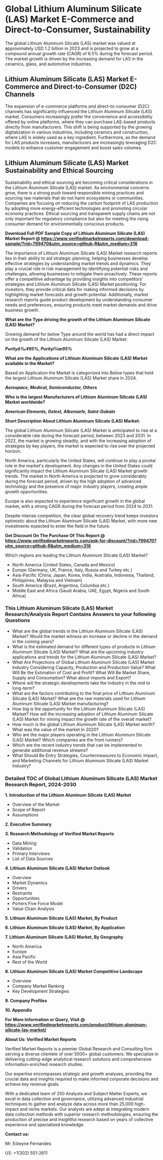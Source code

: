 <h1>Global Lithium Aluminum Silicate (LAS) Market E-Commerce and Direct-to-Consumer, Sustainability</h1><p class=""><p>The global Lithium Aluminum Silicate (LAS) market was valued at approximately USD 1.2 billion in 2023 and is projected to grow at a compound annual growth rate (CAGR) of 6.5% during the forecast period. The market growth is driven by the increasing demand for LAS in the ceramics, glass, and automotive industries.</p><h2>Lithium Aluminum Silicate (LAS) Market E-Commerce and Direct-to-Consumer (D2C) Channels</h2><p>The expansion of e-commerce platforms and direct-to-consumer (D2C) channels has significantly influenced the Lithium Aluminum Silicate (LAS) market. Consumers increasingly prefer the convenience and accessibility offered by online platforms, where they can purchase LAS-based products directly from manufacturers. This shift is being supported by the growing digitalization in various industries, including ceramics and construction, where LAS is widely used as a key ingredient. Furthermore, as the demand for LAS products increases, manufacturers are increasingly leveraging D2C models to enhance customer engagement and boost sales volumes.</p><h2>Lithium Aluminum Silicate (LAS) Market Sustainability and Ethical Sourcing</h2><p>Sustainability and ethical sourcing are becoming critical considerations in the Lithium Aluminum Silicate (LAS) market. As environmental concerns grow, there is a strong push toward responsible mining practices and sourcing raw materials that do not harm ecosystems or communities. Companies are focusing on reducing the carbon footprint of LAS production by adopting more energy-efficient technologies and promoting circular economy practices. Ethical sourcing and transparent supply chains are not only important for regulatory compliance but also for meeting the rising consumer demand for environmentally conscious products.</p></p><p class=""><strong>Download Full PDF Sample Copy of Lithium Aluminum Silicate (LAS) Market Report @ <a href="https://www.verifiedmarketreports.com/download-sample/?rid=799470&utm_source=github-R&utm_medium=316" target="_blank">https://www.verifiedmarketreports.com/download-sample/?rid=799470&utm_source=github-R&utm_medium=316</a></strong></p><p>The importance of&nbsp;Lithium Aluminum Silicate (LAS) Market research reports lies in their ability to aid strategic planning, helping businesses develop effective strategies by understanding market trends and dynamics. They play a crucial role in risk management by identifying potential risks and challenges, allowing businesses to mitigate them proactively. These reports offer a competitive advantage by providing insights into competitors' strategies and Lithium Aluminum Silicate (LAS) Market positioning. For investors, they provide critical data for making informed decisions by highlighting market forecasts and growth potential. Additionally, market research reports guide product development by understanding consumer needs and preferences, ensuring products meet market demands and drive business growth.</p><p><strong>What are the&nbsp;Type driving the growth of the Lithium Aluminum Silicate (LAS) Market?</strong></p><p id="" class="">Growing demand for below Type around the world has had a direct impact on the growth of the Lithium Aluminum Silicate (LAS) Market:</p><p class=""><em><strong>Purityâ‰¥95%, Purityï¼œ95%</strong></em></p><p class=""><strong>What are the&nbsp;Applications&nbsp;of Lithium Aluminum Silicate (LAS) Market available in the Market?</strong></p><p id="" class="">Based on Application the Market is categorized into Below types that held the largest Lithium Aluminum Silicate (LAS) Market share In 2024.</p><p class=""><em><strong>Aerospace, Medical, Semiconductor, Others</strong></em></p><p class=""><strong>Who is the largest Manufacturers of Lithium Aluminum Silicate (LAS) Market worldwide?</strong></p><p><em><strong>American Elements, Gelest, Albemarle, Saint-Gobain</strong></em></p><p id="" class=""><strong>Short Description About Lithium Aluminum Silicate (LAS) Market:</strong></p><p>The global Lithium Aluminum Silicate (LAS) Market is anticipated to rise at a considerable rate during the forecast period, between 2023 and 2031. In 2022, the market is growing steadily, and with the increasing adoption of strategies by key players, the market is expected to rise over the projected horizon.</p><p>North America, particularly the United States, will continue to play a pivotal role in the market's development. Any changes in the United States could significantly impact the Lithium Aluminum Silicate (LAS) Market growth trends. The market in North America is projected to grow considerably during the forecast period, driven by the high adoption of advanced technology and the presence of major industry players, creating ample growth opportunities.</p><p>Europe is also expected to experience significant growth in the global market, with a strong CAGR during the forecast period from 2024 to 2031.</p><p>Despite intense competition, the clear global recovery trend keeps investors optimistic about the Lithium Aluminum Silicate (LAS) Market, with more new investments expected to enter the field in the future.</p><p id="" class=""><strong>Get Discount On The Purchase Of This Report @ <a href="https://www.verifiedmarketreports.com/ask-for-discount/?rid=799470?utm_source=github-R&utm_medium=316" target="_blank">https://www.verifiedmarketreports.com/ask-for-discount/?rid=799470?utm_source=github-R&utm_medium=316</a></strong></p><p class="">Which regions are leading the Lithium Aluminum Silicate (LAS) Market?</p><ul><li>North America (United States, Canada and Mexico)</li><li>Europe (Germany, UK, France, Italy, Russia and Turkey etc.)</li><li>Asia-Pacific (China, Japan, Korea, India, Australia, Indonesia, Thailand, Philippines, Malaysia and Vietnam)</li><li>South America (Brazil, Argentina, Columbia etc.)</li><li>Middle East and Africa (Saudi Arabia, UAE, Egypt, Nigeria and South Africa)</li></ul><h3 id="" class="">This Lithium Aluminum Silicate (LAS) Market Research/Analysis Report Contains Answers to your following Questions</h3><ul><li>What are the global trends in the Lithium Aluminum Silicate (LAS) Market? Would the market witness an increase or decline in the demand in the coming years?</li><li>What is the estimated demand for different types of products in Lithium Aluminum Silicate (LAS) Market? What are the upcoming industry applications and trends for the Lithium Aluminum Silicate (LAS) Market?</li><li>What Are Projections of Global Lithium Aluminum Silicate (LAS) Market Industry Considering Capacity, Production and Production Value? What Will Be the Estimation of Cost and Profit? What Will Be Market Share, Supply and Consumption? What about imports and Export?</li><li>Where will the strategic developments take the industry in the mid to long-term?</li><li>What are the factors contributing to the final price of Lithium Aluminum Silicate (LAS) Market? What are the raw materials used for Lithium Aluminum Silicate (LAS) Market manufacturing?</li><li>How big is the opportunity for the Lithium Aluminum Silicate (LAS) Market? How will the increasing adoption of Lithium Aluminum Silicate (LAS) Market for mining impact the growth rate of the overall market?</li><li>How much is the global Lithium Aluminum Silicate (LAS) Market worth? What was the value of the market In 2020?</li><li>Who are the major players operating in the Lithium Aluminum Silicate (LAS) Market? Which companies are the front runners?</li><li>Which are the recent industry trends that can be implemented to generate additional revenue streams?</li><li>What Should Be Entry Strategies, Countermeasures to Economic Impact, and Marketing Channels for Lithium Aluminum Silicate (LAS) Market Industry?</li></ul><h3 id="" class="">Detailed TOC of Global Lithium Aluminum Silicate (LAS) Market Research Report, 2024-2030</h3><p id="" class=""><strong>1. Introduction of the Lithium Aluminum Silicate (LAS) Market</strong></p><ul><li>Overview of the Market</li><li>Scope of Report</li><li>Assumptions</li></ul><p id="" class=""><strong>2. Executive Summary</strong></p><p id="" class=""><strong>3. Research Methodology of Verified Market Reports</strong></p><ul><li>Data Mining</li><li>Validation</li><li>Primary Interviews</li><li>List of Data Sources</li></ul><p id="" class=""><strong>4. Lithium Aluminum Silicate (LAS) Market Outlook</strong></p><ul><li>Overview</li><li>Market Dynamics</li><li>Drivers</li><li>Restraints</li><li>Opportunities</li><li>Porters Five Force Model</li><li>Value Chain Analysis</li></ul><p id="" class=""><strong>5. Lithium Aluminum Silicate (LAS) Market, By Product</strong></p><p id="" class=""><strong>6. Lithium Aluminum Silicate (LAS) Market, By Application</strong></p><p id="" class=""><strong>7. Lithium Aluminum Silicate (LAS) Market, By Geography</strong></p><ul><li>North America</li><li>Europe</li><li>Asia Pacific</li><li>Rest of the World</li></ul><p id="" class=""><strong>8. Lithium Aluminum Silicate (LAS) Market Competitive Landscape</strong></p><ul><li>Overview</li><li>Company Market Ranking</li><li>Key Development Strategies</li></ul><p id="" class=""><strong>9. Company Profiles</strong></p><p id="" class=""><strong>10. Appendix</strong></p><p id="" class=""><strong>For More Information or Query, Visit @ <a href="https://www.verifiedmarketreports.com/product/lithium-aluminum-silicate-las-market/" target="_blank">https://www.verifiedmarketreports.com/product/lithium-aluminum-silicate-las-market/</a></strong></p><p id="" class=""><strong>About Us: Verified Market Reports</strong></p><p id="" class="">Verified Market Reports is a premier Global Research and Consulting firm serving a diverse clientele of over 5000+ global customers. We specialize in delivering cutting-edge analytical research solutions and comprehensive information-enriched research studies.</p><p id="" class="">Our expertise encompasses strategic and growth analyses, providing the crucial data and insights required to make informed corporate decisions and achieve key revenue goals.</p><p id="" class="">With a dedicated team of 250 Analysts and Subject Matter Experts, we excel in data collection and governance, utilizing advanced industrial techniques to gather and analyze data across more than 25,000 high-impact and niche markets. Our analysts are adept at integrating modern data collection methods with superior research methodologies, ensuring the production of precise and insightful research based on years of collective experience and specialized knowledge.</p><p id="" class=""><strong>Contact us:</strong></p><p id="" class="">Mr. Edwyne Fernandes</p><p id="" class="">US: +1(302) 551-2611</p>